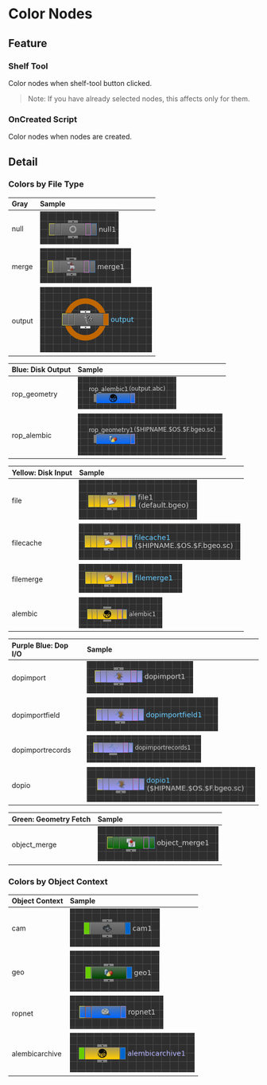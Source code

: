 # Color Nodes

## Feature

### Shelf Tool

Color nodes when shelf-tool button clicked.

> Note: If you have already selected nodes, this affects only for them.

### OnCreated Script

Color nodes when nodes are created.

## Detail

### Colors by File Type

| Gray               | Sample                                             |
|:-------------------|:---------------------------------------------------|
| null               |![](img/color-nodes/ss_color_nodes_null_0001.png)   |
| merge              |![](img/color-nodes/ss_color_nodes_merge_0001.png)  |
| output             |![](img/color-nodes/ss_color_nodes_output_0001.png) |

| Blue:  Disk Output | Sample                                                   |
|:-------------------|:---------------------------------------------------------|
| rop_geometry       |![](img/color-nodes/ss_color_nodes_rop_alembic_0001.png)  |
| rop_alembic        |![](img/color-nodes/ss_color_nodes_rop_geoemtry_0001.png) |

| Yellow: Disk Input  | Sample                                                |
|:--------------------|:------------------------------------------------------|
| file                |![](img/color-nodes/ss_color_nodes_file_0001.png)      |
| filecache           |![](img/color-nodes/ss_color_nodes_filecache_0001.png) |
| filemerge           |![](img/color-nodes/ss_color_nodes_filemerge_0001.png) |
| alembic             |![](img/color-nodes/ss_color_nodes_alembic_0001.png)   |


| Purple Blue: Dop I/O | Sample                                                      |
|:---------------------|:------------------------------------------------------------|
| dopimport            |![](img/color-nodes/ss_color_nodes_dopimport_0001.png)       |
| dopimportfield       |![](img/color-nodes/ss_color_nodes_dopimportfield_0001.png)  |
| dopimportrecords     |![](img/color-nodes/ss_color_nodes_dopimportrecords_0001.png)|
| dopio                |![](img/color-nodes/ss_color_nodes_dopio_0001.png)           |

| Green: Geometry Fetch | Sample                                                   |
|:----------------------|:---------------------------------------------------------|
| object_merge          |![](img/color-nodes/ss_color_nodes_object_merge_0001.png) |

### Colors by Object Context

| Object Context     | Sample                                                     |
|:-------------------|:-----------------------------------------------------------|
| cam                |![](img/color-nodes/ss_color_nodes_cam_0001.png)            |
| geo                |![](img/color-nodes/ss_color_nodes_geo_0001.png)            |
| ropnet             |![](img/color-nodes/ss_color_nodes_ropnet_0001.png)         |
| alembicarchive     |![](img/color-nodes/ss_color_nodes_alembicarchive_0001.png) |
